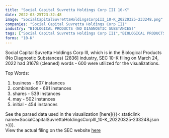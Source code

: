```yaml
---
title: "Social Capital Suvretta Holdings Corp III 10-K"
date: 2022-03-25T23:32:48
image: "SocialCapitalSuvrettaHoldingsCorpIII_10-K_20220325-233248.png"
companies: "Social Capital Suvretta Holdings Corp III"
industry: "BIOLOGICAL PRODUCTS (NO DIAGNOSTIC SUBSTANCES)"
tags: ["Social Capital Suvretta Holdings Corp III","BIOLOGICAL PRODUCTS (NO DIAGNOSTIC SUBSTANCES)","03-24-2022","10-K"]
forms: "10-K"
---
```

Social Capital Suvretta Holdings Corp III, which is in the Biological Products (No Diagnostic Substances) [2836] industry, SEC 10-K filing on March 24, 2022 had 31678 (cleaned) words - 600 were utilized for the visualizations.

Top Words:
1. business - 907 instances
2. combination - 691 instances
3. shares - 539 instances
4. may - 502 instances
5. initial - 454 instances


See the parsed data used in the visualization [here]({{< staticlink name=SocialCapitalSuvrettaHoldingsCorpIII_10-K_20220325-233248.json >}}).  
View the actual filing on the SEC website [here](https://www.sec.gov/Archives/edgar/data/1850270/0001193125-22-082906.txt)